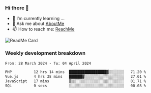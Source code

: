 ### Hi there 👋

- 🌱 I’m currently learning ...
- 💬 Ask me about [AboutMe](https://www.itzcy.com/about)
- 📫 How to reach me: [ReachMe](https://www.itzcy.com/about)

![ReadMe Card](https://github-readme-stats-ten-gilt.vercel.app/api?username=SuperChenYun&show_icons=true&title_color=fff&icon_color=79ff97&text_color=9f9f9f&bg_color=151515&hide_border=true)

### Weekly development breakdown
<!--START_SECTION:waka-->

```txt
From: 28 March 2024 - To: 04 April 2024

PHP          12 hrs 14 mins  █████████████████▓░░░░░░░   71.20 %
Vue.js       4 hrs 38 mins   ██████▓░░░░░░░░░░░░░░░░░░   27.01 %
JavaScript   17 mins         ▒░░░░░░░░░░░░░░░░░░░░░░░░   01.71 %
SQL          0 secs          ░░░░░░░░░░░░░░░░░░░░░░░░░   00.08 %
```

<!--END_SECTION:waka-->
